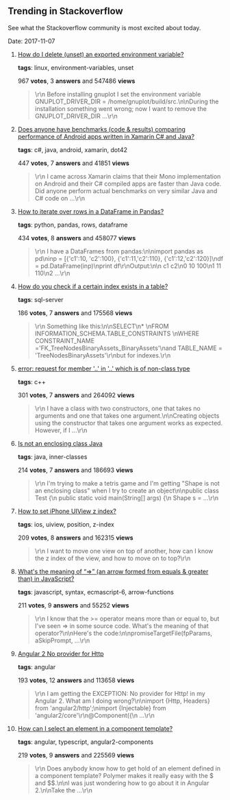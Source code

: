 ## Trending in Stackoverflow

See what the Stackoverflow community is most excited about today.

Date: 2017-11-07


1. [How do I delete (unset) an exported environment variable?](https://stackoverflow.com/questions/6877727/how-do-i-delete-unset-an-exported-environment-variable)

    **tags**: linux, environment-variables, unset
            
    967 **votes**, 3 **answers** and 547486 **views**

    > \r\n            Before installing gnuplot I set the environment variable GNUPLOT_DRIVER_DIR = /home/gnuplot/build/src.\n\nDuring the installation something went wrong; now I want to remove the GNUPLOT_DRIVER_DIR ...\r\n        

    
2. [Does anyone have benchmarks (code & results) comparing performance of Android apps written in Xamarin C# and Java?](https://stackoverflow.com/questions/17134522/does-anyone-have-benchmarks-code-results-comparing-performance-of-android-ap)

    **tags**: c#, java, android, xamarin, dot42
            
    447 **votes**, 7 **answers** and 41851 **views**

    > \r\n            I came across Xamarin claims that their Mono implementation on Android and their C# compiled apps are faster than Java code. Did anyone perform actual benchmarks on very similar Java and C# code on ...\r\n        

    
3. [How to iterate over rows in a DataFrame in Pandas?](https://stackoverflow.com/questions/16476924/how-to-iterate-over-rows-in-a-dataframe-in-pandas)

    **tags**: python, pandas, rows, dataframe
            
    434 **votes**, 8 **answers** and 458077 **views**

    > \r\n            I have a DataFrames from pandas:\n\nimport pandas as pd\ninp = [{'c1':10, 'c2':100}, {'c1':11,'c2':110}, {'c1':12,'c2':120}]\ndf = pd.DataFrame(inp)\nprint df\r\nOutput:\n\n   c1   c2\n0  10  100\n1  11  110\n2  ...\r\n        

    
4. [How do you check if a certain index exists in a table?](https://stackoverflow.com/questions/2689766/how-do-you-check-if-a-certain-index-exists-in-a-table)

    **tags**: sql-server
            
    186 **votes**, 7 **answers** and 175568 **views**

    > \r\n            Something like this:\n\nSELECT\n* \nFROM INFORMATION_SCHEMA.TABLE_CONSTRAINTS \nWHERE CONSTRAINT_NAME ='FK_TreeNodesBinaryAssets_BinaryAssets'\nand TABLE_NAME = 'TreeNodesBinaryAssets'\r\nbut for indexes.\r\n        

    
5. [error: request for member '..' in '..' which is of non-class type](https://stackoverflow.com/questions/877523/error-request-for-member-in-which-is-of-non-class-type)

    **tags**: c++
            
    301 **votes**, 7 **answers** and 264092 **views**

    > \r\n            I have a class with two constructors, one that takes no arguments and one that takes one argument.\n\nCreating objects using the constructor that takes one argument works as expected. However, if I ...\r\n        

    
6. [Is not an enclosing class Java](https://stackoverflow.com/questions/20252727/is-not-an-enclosing-class-java)

    **tags**: java, inner-classes
            
    214 **votes**, 7 **answers** and 186693 **views**

    > \r\n            I'm trying to make a tetris game and I'm getting "Shape is not an enclosing class" when I try to create an object\n\npublic class Test {\n    public static void main(String[] args) {\n        Shape s = ...\r\n        

    
7. [How to set iPhone UIView z index?](https://stackoverflow.com/questions/4631878/how-to-set-iphone-uiview-z-index)

    **tags**: ios, uiview, position, z-index
            
    209 **votes**, 8 **answers** and 162315 **views**

    > \r\n            I want to move one view on top of another, how can I know the z index of the view, and how to move on to top?\r\n        

    
8. [What's the meaning of “=>” (an arrow formed from equals & greater than) in JavaScript?](https://stackoverflow.com/questions/24900875/whats-the-meaning-of-an-arrow-formed-from-equals-greater-than-in-javas)

    **tags**: javascript, syntax, ecmascript-6, arrow-functions
            
    211 **votes**, 9 **answers** and 55252 **views**

    > \r\n            I know that the >= operator means more than or equal to, but I've seen => in some source code. What's the meaning of that operator?\n\nHere's the code:\n\npromiseTargetFile(fpParams, aSkipPrompt, ...\r\n        

    
9. [Angular 2 No provider for Http](https://stackoverflow.com/questions/33721276/angular-2-no-provider-for-http)

    **tags**: angular
            
    193 **votes**, 12 **answers** and 113658 **views**

    > \r\n            I am getting the EXCEPTION: No provider for Http! in my Angular 2. What am I doing wrong?\n\nimport {Http, Headers} from 'angular2/http';\nimport {Injectable} from 'angular2/core'\r\n@Component({\n    ...\r\n        

    
10. [How can I select an element in a component template?](https://stackoverflow.com/questions/32693061/how-can-i-select-an-element-in-a-component-template)

    **tags**: angular, typescript, angular2-components
            
    219 **votes**, 9 **answers** and 225569 **views**

    > \r\n            Does anybody know how to get hold of an element defined in a component template? Polymer makes it really easy with the $ and $$.\n\nI was just wondering how to go about it in Angular 2.\n\nTake the ...\r\n        

    